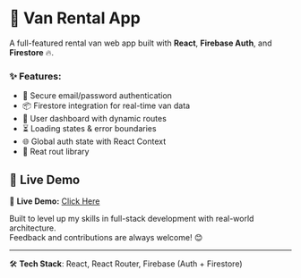 # 🚐 Van Rental App

A full-featured rental van web app built with **React**, **Firebase Auth**, and **Firestore** 🔥.

### ✨ Features:
- 🔐 Secure email/password authentication
- 📦 Firestore integration for real-time van data
- 👤 User dashboard with dynamic routes
- ⏳ Loading states & error boundaries
- 🌐 Global auth state with React Context
- 🚰 Reat rout library

## 🚀 Live Demo 
🔗 **Live Demo:** [Click Here](https://super-cat-072e33.netlify.app/)  

Built to level up my skills in full-stack development with real-world architecture.  
Feedback and contributions are always welcome! 😊

---

🛠️ **Tech Stack**: React, React Router, Firebase (Auth + Firestore)





